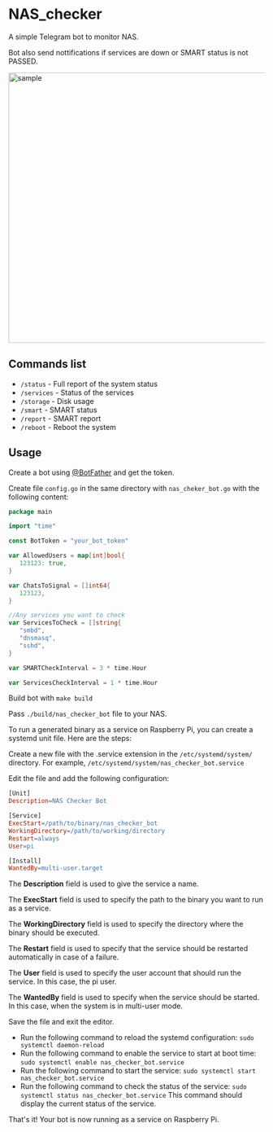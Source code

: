 # NAS_checker

A simple Telegram bot to monitor NAS.

Bot also send nottifications if services are down or SMART status is not PASSED.

<img width="531" alt="sample" src="https://user-images.githubusercontent.com/10099316/221376713-6ae66bef-969d-4f6c-9f48-cf2cf12058bf.png">


## Commands list

- `/status` - Full report of the system status
- `/services` - Status of the services
- `/storage` - Disk usage
- `/smart` - SMART status
- `/report` - SMART report
- `/reboot` - Reboot the system

## Usage

Create a bot using [@BotFather](https://t.me/BotFather) and get the token.

Create file `config.go` in the same directory with `nas_cheker_bot.go` with the following content:

```go
package main

import "time"

const BotToken = "your_bot_token"

var AllowedUsers = map[int]bool{
   123123: true,
}

var ChatsToSignal = []int64{
   123123,
}

//Any services you want to check
var ServicesToCheck = []string{
   "smbd",
   "dnsmasq",
   "sshd",
}

var SMARTCheckInterval = 3 * time.Hour

var ServicesCheckInterval = 1 * time.Hour
```

Build bot with `make build`

Pass `./build/nas_checker_bot` file to your NAS.

To run a generated binary as a service on Raspberry Pi, you can create a systemd unit file. Here are the steps:

Create a new file with the .service extension in the `/etc/systemd/system/` directory. For example, `/etc/systemd/system/nas_checker_bot.service`

Edit the file and add the following configuration:

```makefile
[Unit]
Description=NAS Checker Bot

[Service]
ExecStart=/path/to/binary/nas_checker_bot
WorkingDirectory=/path/to/working/directory
Restart=always
User=pi

[Install]
WantedBy=multi-user.target
```

The **Description** field is used to give the service a name.

The **ExecStart** field is used to specify the path to the binary you want to run as a service.

The **WorkingDirectory** field is used to specify the directory where the binary should be executed.

The **Restart** field is used to specify that the service should be restarted automatically in case of a failure.

The **User** field is used to specify the user account that should run the service. In this case, the pi user.

The **WantedBy** field is used to specify when the service should be started. In this case, when the system is in multi-user mode.

Save the file and exit the editor.

- Run the following command to reload the systemd configuration: `sudo systemctl daemon-reload`
- Run the following command to enable the service to start at boot time: `sudo systemctl enable nas_checker_bot.service`
- Run the following command to start the service: `sudo systemctl start nas_checker_bot.service`
- Run the following command to check the status of the service: `sudo systemctl status nas_checker_bot.service` This command should display the current status of the service.

That's it! Your bot is now running as a service on Raspberry Pi.
